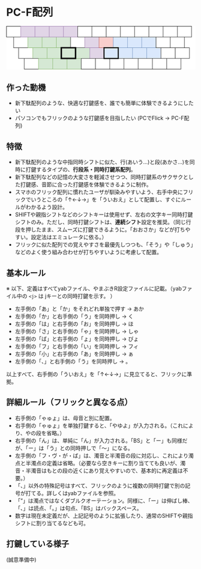 # PC-F配列

![layout_image](layout_image.drawio.svg)

## 作った動機
- 新下駄配列のような、快適な打鍵感を、誰でも簡単に体験できるようにしたい
- パソコンでもフリックのような打鍵感を目指したい (PCでFlick → PC-F配列)

## 特徴
- 新下駄配列のような中指同時シフトに似た、行(あいう…)と段(あかさ…)を同時に打鍵するタイプの、**行段系・同時打鍵系配列**。
- 新下駄配列などの記憶の大変さを軽減させつつ、同時打鍵系のサクサクとした打鍵感、音節に合った打鍵感を体験できるように制作。
- スマホのフリック配列に慣れたユーザが馴染みやすいよう、右手中央にフリックでいうところの「↑←↓→」を「ういおえ」として配置し、すぐにルールがわかるよう設計。
- SHIFTや親指シフトなどのシフトキーは使用せず、左右の文字キー同時打鍵シフトのみ。ただし、同時打鍵シフトは、**連続シフト**設定を推奨。（同じ行段を押したまま、スムーズに打鍵できるように。「おおさか」などが打ちやすい。設定法はエミュレータに依る。）
- フリックに似た配列での覚えやすさを最優先しつつも、「そう」や「しゅう」などのよく使う組み合わせが打ちやすいように考慮して配置。

## 基本ルール

※ 以下、定義はすべてyabファイル、やまぶきR設定ファイルに記載。（yabファイル中の `<j>` は jキーとの同時打鍵を示す。 ）

- 左手側の「あ」と「か」をそれどれ単独で押す → あか
- 左手側の「か」と右手側の「う」を同時押し → く
- 左手側の「は」と右手側の「お」を同時押し → ほ
- 左手側の「さ」と右手側の「ゃ」を同時押し → しゃ
- 左手側の「ば」と右手側の「ょ」を同時押し → びょ
- 左手側の「フ」と右手側の「い」を同時押し → フィ
- 左手側の「小」と右手側の「あ」を同時押し → ぁ
- 左手側の「、」と右手側の「う」を同時押し → 。

以上すべて、右手側の「ういおえ」を「↑←↓→」に見立てると、フリックに準拠。

## 詳細ルール（フリックと異なる点）

- 右手側の「ゃゅょ」は、母音と別に配置。
- 右手側の「ゃゅょ」を単独打鍵すると、「やゆよ」が入力される。（これにより、やの段を省略。）
- 右手側の「ん」は、単純に「ん」が入力される。「BS」と「ー」も同様だが、「ー」は「う」との同時押しで「～」になる。
- 左手側の「フ・ヴ・が・ば」は、濁音と半濁音の段に対応し、これにより濁点と半濁点の定義は省略。（必要なら空きキーに割り当てても良いが、濁音・半濁音はもとの段の近くにあり覚えやすいので、基本的に再定義は不要。）
- 「、」以外の特殊記号はすべて、フリックのように複数の同時打鍵で別の記号が打てる。詳しくはyabファイルを参照。
- 「”」は濁点ではなくダブルクオーテーション。同様に、「ー」は伸ばし棒、「、」は読点、「。」は句点、「BS」はバックスペース。
- 数字は現在未定義だが、上記記号のように拡張したり、通常のSHIFTや親指シフトに割り当てるなども可。

## 打鍵している様子

(誠意準備中)